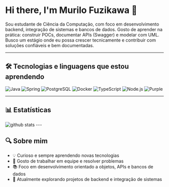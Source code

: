 
# Hi there, I'm Murilo Fuzikawa 👋

Sou estudante de Ciência da Computação, com foco em desenvolvimento backend, integração de sistemas e bancos de dados. Gosto de aprender na prática: construir POCs, documentar APIs (Swagger) e modelar com UML. Busco um estágio onde eu possa crescer tecnicamente e contribuir com soluções confiáveis e bem documentadas.

---

## 🛠️ Tecnologias e linguagens que estou aprendendo
![Java](https://img.shields.io/badge/Java-ED8B00?style=for-the-badge&logo=java&logoColor=white)
![Spring](https://img.shields.io/badge/Spring-6DB33F?style=for-the-badge&logo=spring&logoColor=white)
![PostgreSQL](https://img.shields.io/badge/PostgreSQL-316192?style=for-the-badge&logo=postgresql&logoColor=white)
![Docker](https://img.shields.io/badge/Docker-2496ED?style=for-the-badge&logo=docker&logoColor=white)
![TypeScript](https://img.shields.io/badge/TypeScript-3178C6?style=for-the-badge&logo=typescript&logoColor=white)
![Node.js](https://img.shields.io/badge/Node.js-339933?style=for-the-badge&logo=node.js&logoColor=white)
![Purple](https://img.shields.io/badge/Learning-Continuously-800080?style=for-the-badge)

---

## 📊 Estatísticas
<picture decoding="async" loading="lazy">
  <source media="(prefers-color-scheme: dark)" srcset="https://pixel-profile.vercel.app/api/github-stats?username=MFuzikawa&screen_effect=true&theme=road_trip&pixelate_avatar=false">
  <img alt="github stats" src="https://pixel-profile.vercel.app/api/github-stats?username=MFuzikawa>&theme=">
</picture>
---

## 🔍 Sobre mim
- 💡 Curioso e sempre aprendendo novas tecnologias
- 🤝 Gosto de trabalhar em equipe e resolver problemas
- 📚 Foco em desenvolvimento orientado a objetos, APIs e bancos de dados
- 🌱 Atualmente explorando projetos de backend e integração de sistemas


              
